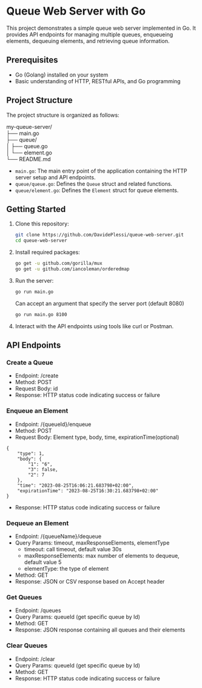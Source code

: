 # Queue Web Server with Go

This project demonstrates a simple queue web server implemented in Go. It provides API endpoints for managing multiple queues, enqueueing elements, dequeuing elements, and retrieving queue information.

## Prerequisites

- Go (Golang) installed on your system
- Basic understanding of HTTP, RESTful APIs, and Go programming

## Project Structure

The project structure is organized as follows:

my-queue-server/  
├── main.go  
├── queue/  
│ ├── queue.go  
│ └── element.go  
└── README.md

- `main.go`: The main entry point of the application containing the HTTP server setup and API endpoints.
- `queue/queue.go`: Defines the `Queue` struct and related functions.
- `queue/element.go`: Defines the `Element` struct for queue elements.

## Getting Started

1. Clone this repository:

   ```bash
   git clone https://github.com/DavidePlessi/queue-web-server.git
   cd queue-web-server
   ```
2. Install required packages:

   ```bash
   go get -u github.com/gorilla/mux
   go get -u github.com/iancoleman/orderedmap
   ```
3. Run the server:
    
   ```bash
   go run main.go 
   ```
   Can accept an argument that specify the server port (default 8080)
   ```bash
   go run main.go 8100
   ```
4. Interact with the API endpoints using tools like curl or Postman.

## API Endpoints
### Create a Queue
- Endpoint: /create
- Method: POST
- Request Body: id
- Response: HTTP status code indicating success or failure
### Enqueue an Element
- Endpoint: /{queueId}/enqueue
- Method: POST
- Request Body: Element type, body, time, expirationTime(optional)
```
{
    "type": 1,
    "body": {
        "1": "6",
        "3": false,
        "2": 7
    },
    "time": "2023-08-25T16:06:21.683798+02:00",
    "expirationTime": "2023-08-25T16:30:21.683798+02:00"
}
```
- Response: HTTP status code indicating success or failure
### Dequeue an Element
- Endpoint: /{queueName}/dequeue
- Query Params: timeout, maxResponseElements, elementType
  - timeout: call timeout, default value 30s
  - maxResponseElements: max number of elements to dequeue, default value 5
  - elementType: the type of element
- Method: GET
- Response: JSON or CSV response based on Accept header
### Get Queues
- Endpoint: /queues
- Query Params: queueId (get specific queue by Id)
- Method: GET
- Response: JSON response containing all queues and their elements
### Clear Queues
- Endpoint: /clear
- Query Params: queueId (get specific queue by Id)
- Method: GET
- Response: HTTP status code indicating success or failure
